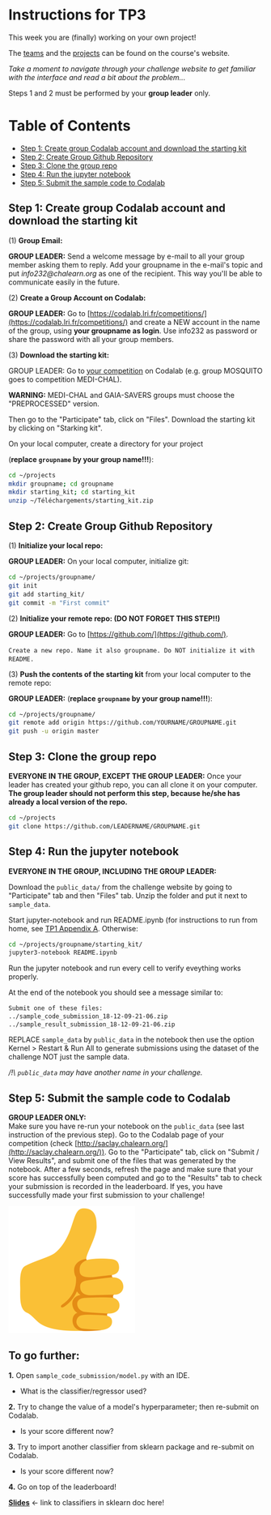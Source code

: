 Instructions for TP3
========

This week you are (finally) working on your own project!

The [teams](http://saclay.chalearn.org/home/teams_l2_2019_2020) and the [projects](http://saclay.chalearn.org/) can be found on the course's website.

_Take a moment to navigate through your challenge website to get familiar with the interface and read a bit about the problem..._

Steps 1 and 2 must be performed by your **group leader** only.

Table of Contents
=================
* [Step 1: Create group Codalab account and download the starting kit](#step-1-create-group-codalab-account-and-download-the-starting-kit)
* [Step 2: Create Group Github Repository](#step-2-create-group-github-repository)
* [Step 3: Clone the group repo](#step-3-clone-the-group-repo)
* [Step 4: Run the jupyter notebook](#step-4-run-the-jupyter-notebook)
* [Step 5: Submit the sample code to Codalab](#step-5-submit-the-sample-code-to-codalab)

## Step 1: Create group Codalab account and download the starting kit

(1) **Group Email:**

**GROUP LEADER:** Send a welcome message by e-mail to all your group member asking them to reply. Add your groupname in the e-mail's topic and put _info232@chalearn.org_ as one of the recipient. This way you'll be able to communicate easily in the future.

(2) **Create a Group Account on Codalab:**

**GROUP LEADER:** Go to [https://codalab.lri.fr/competitions/](https://codalab.lri.fr/competitions/) and create a NEW account in the name of the group, using **your groupname as login**. Use info232 as password or share the password with all your group members.

(3) **Download the starting kit:**

GROUP LEADER:  Go to [your competition](http://saclay.chalearn.org/) on Codalab (e.g. group MOSQUITO goes to competition MEDI-CHAL). 

**WARNING:** MEDI-CHAL and GAIA-SAVERS groups must choose the "PREPROCESSED" version. 

Then go to the "Participate" tab, click on "Files".
Download the starting kit by clicking on "Starking kit".

On your local computer, create a directory for your project 

(**replace `groupname` by your group name!!!**):
```bash
cd ~/projects
mkdir groupname; cd groupname
mkdir starting_kit; cd starting_kit
unzip ~/Téléchargements/starting_kit.zip
```

## Step 2: Create Group Github Repository

(1) **Initialize your local repo:**

**GROUP LEADER:**  On your local computer, initialize git:
```bash
cd ~/projects/groupname/
git init
git add starting_kit/
git commit -m "First commit"
```
(2) **Initialize your remote repo: (DO NOT FORGET THIS STEP!!)**

**GROUP LEADER:**  Go to [https://github.com/](https://github.com/).

`Create a new repo. Name it also groupname. Do NOT initialize it with README.`

(3) **Push the contents of the starting kit** from your local computer to the remote repo:

**GROUP LEADER:** 
(**replace `groupname` by your group name!!!**):
```bash
cd ~/projects/groupname/
git remote add origin https://github.com/YOURNAME/GROUPNAME.git
git push -u origin master
```

## Step 3: Clone the group repo

**EVERYONE IN THE GROUP, EXCEPT THE GROUP LEADER:** Once your leader has created your github repo, you can all clone it on your computer.
**The group leader should not perform this step, because he/she has already a local version of the repo.**

```bash
cd ~/projects
git clone https://github.com/LEADERNAME/GROUPNAME.git
```


## Step 4: Run the jupyter notebook

**EVERYONE IN THE GROUP, INCLUDING THE GROUP LEADER:**

Download the `public_data/` from the challenge website by going to "Participate" tab and then "Files" tab. Unzip the folder and put it next to `sample_data`.

Start jupyter-notebook and run README.ipynb (for instructions to run from home, see [TP1 Appendix A](https://github.com/zhengying-liu/info232/blob/master/TP1/README.md#appendix-a-how-to-access-the-jupyter-notebook-from-home). Otherwise:

```bash
cd ~/projects/groupname/starting_kit/
jupyter3-notebook README.ipynb
```

Run the jupyter notebook and run every cell to verify eveything works properly. 

At the end of the notebook you should see a message similar to:
```console
Submit one of these files:
../sample_code_submission_18-12-09-21-06.zip
../sample_result_submission_18-12-09-21-06.zip
```
REPLACE `sample_data` by `public_data` in the notebook then use the option Kernel > Restart & Run All to generate submissions using the dataset of the challenge NOT just the sample data.

_/!\ `public_data` may have another name in your challenge._


## Step 5: Submit the sample code to Codalab

**GROUP LEADER ONLY:**  
Make sure you have re-run your notebook on the `public_data` (see last instruction of the previous step).
Go to the Codalab page of your competition (check [http://saclay.chalearn.org/](http://saclay.chalearn.org/)). Go to the "Participate" tab, click on "Submit / View Results", and submit one of the files that was generated by the notebook. After a few seconds, refresh the page and make sure that your score has successfully been computed and go to the "Results" tab to check your submission is recorded in the leaderboard. If yes, you have successfully made your first submission to your challenge!

![up](up.png)

## To go further:

**1.** Open `sample_code_submission/model.py` with an IDE.

* What is the classifier/regressor used?

**2.** Try to change the value of a model's hyperparameter; then re-submit on Codalab.

* Is your score different now?

**3.** Try to import another classifier from sklearn package and re-submit on Codalab.

* Is your score different now?

**4.** Go on top of the leaderboard!

**[Slides](https://docs.google.com/presentation/d/1vfdS9ttwvK3mzGcoRBoe-n8iVzYOzSKUZsemXjDnPmA/edit?usp=sharing)** &larr; link to classifiers in sklearn doc here!

